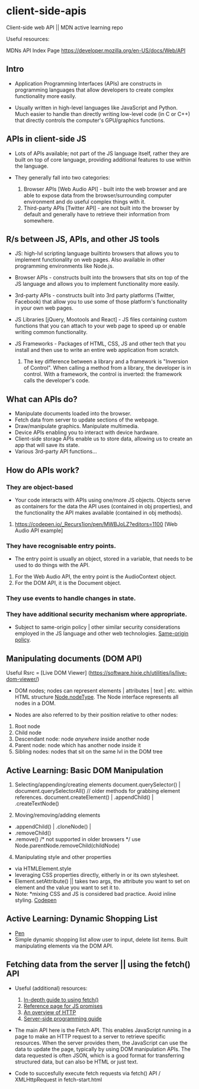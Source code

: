 # client-side-apis
Client-side web API || MDN active learning repo

Useful resources:

MDNs API Index Page
https://developer.mozilla.org/en-US/docs/Web/API


## Intro

- Application Programming Interfaces (APIs) are constructs in programming languages that allow developers to create complex functionality more easily. 

- Usually written in high-level languages like JavaScript and Python. Much easier to handle than directly writing low-level code (in C or C++) that directly controls the computer's GPU/graphics functions.

## APIs in client-side JS

- Lots of APIs available; not part of the JS language itself, rather they are built on top of core language, providing additional features to use within the language. 

- They generally fall into two categories:
  1. Browser APIs [Web Audio API] - built into the web browser and are able to expose data from the browser/surrounding computer environment and do useful complex things with it. 
  2. Third-party APIs [Twitter API] -  are not built into the browser by default and generally have to retrieve their information from somewhere. 

## R/s between JS, APIs, and other JS tools

- JS: high-lvl scripting language builtinto browsers that allows you to implement functionality on web pages. Also available in other programming environments like Node.js.

- Browser APIs -  constructs built into the browsers that sits on top of the JS language and allows you to implement functionality more easily. 

- 3rd-party APIs - constructs built into 3rd party platforms (Twitter, Facebook) that allow you to use some of those platform's functionality in your own web pages. 

- JS Libraries [jQuery, Mootools and React] - JS files containing custom functions that you can attach to your web page to speed up or enable writing common functionality. 

- JS Frameworks - Packages of HTML, CSS, JS and other tech that you install and then use to write an entire web application from scratch. 
  1. The key difference between a library and a framework is "Inversion of Control". When calling a method from a library, the developer is in control. With a framework, the control is inverted: the framework calls the developer's code.

## What can APIs do?

- Manipulate documents loaded into the browser. 
- Fetch data from server to update sections of the webpage. 
- Draw/manipulate graphics. Manipulate multimedia.
- Device APIs enabling you to interact with device hardware. 
- Client-side storage APIs enable us to store data, allowing us to create an app that will save its state.
- Various 3rd-party API functions...

## How do APIs work?

### They are object-based

- Your code interacts with APIs using one/more JS objects. Objects serve as containers for the data the API uses (contained in obj properties), and the functionality the API makes available (contained in obj methods).
 1. https://codepen.io/_Recurs1ion/pen/MWBJoLZ?editors=1100 [Web Audio API example]

### They have recognisable entry points. 
- The entry point is usually an object, stored in a variable, that needs to be used to do things with the API.
 1. For the Web Audio API, the entry point is the AudioContext object.
 2. For the DOM API, it is the Document object. 

### They use events to handle changes in state. 

### They have additional security mechanism where appropriate.

 - Subject to same-origin policy | other similar security considerations employed in the JS language and other web technologies. [Same-origin policy](https://developer.mozilla.org/en-US/docs/Web/Security/Same-origin_policy).
 
## Manipulating documents (DOM API)

Useful Rsrc = [Live DOM Viewer] (https://software.hixie.ch/utilities/js/live-dom-viewer/)

- DOM nodes; nodes can represent elements | attributes | text | etc. within HTML structure
[Node.nodeType](https://developer.mozilla.org/en-US/docs/Web/API/Node/nodeType). 
The Node interface represents all nodes in a DOM. 

 * Nodes are also referred to by their position relative to other nodes:
  1. Root node
  2. Child node
  3. Descendant node: node *anywhere* inside another node
  4. Parent node: node which has another node inside it
  5. Sibling nodes: nodes that sit on the same lvl in the DOM tree

## Active Learning: Basic DOM Manipulation
  1. Selecting/appending/creating elements
     document.querySelector() | document.querySelectorAll() // older methods for grabbing element references. 
     document.createElement() | .appendChild() | .createTextNode()

  3. Moving/removing/adding elements
   - .appendChild() | .cloneNode() | 
   - .removeChild() 
   - .remove() /* not supported in older browsers */ use Node.parentNode.removeChild(childNode)

  4. Manipulating style and other properties
   - via HTMLElement.style
   - leveraging CSS properties directly, eitherly in <style></style> or its own stylesheet. 
   - Element.setAttribute() || takes two args, the attribute you want to set on element and the value you want to set it to. 
   - Note: *mixing CSS and JS is considered bad practice. Avoid inline styling. 
   [Codepen](https://codepen.io/_Recurs1ion/pen/WNKREJW?editors=0010)
   
## Active Learning: Dynamic Shopping List  
  - [Pen](https://codepen.io/_Recurs1ion/pen/QWBdmgO?editors=1010)
  - Simple dynamic shopping list allow user to input, delete list items. Built manipulating elements via the DOM API. 

## Fetching data from the server || using the fetch() API
  - Useful (additional) resources:
    1. [In-depth guide to using fetch()](https://developer.mozilla.org/en-US/docs/Web/API/Fetch_API/Using_Fetch)
    2. [Reference page for JS promises](https://developer.mozilla.org/en-US/docs/Web/JavaScript/Reference/Global_Objects/Promise)
    3. [An overview of HTTP](https://developer.mozilla.org/en-US/docs/Web/HTTP/Overview)
    4. [Server-side programming guide](https://developer.mozilla.org/en-US/docs/Learn/Server-side)

  - The main API here is the Fetch API. This enables JavaScript running in a page to make an HTTP request to a server to retrieve specific resources. When the server provides them, the JavaScript can use the data to update the page, typically by using DOM manipulation APIs. The data requested is often JSON, which is a good format for transferring structured data, but can also be HTML or just text.
  
  - Code to succesfully execute fetch requests via fetch() API / XMLHttpRequest in fetch-start.html
  
